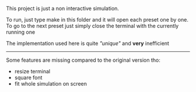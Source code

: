 This project is just a non interactive simulation.

To run, just type make in this folder and it will open each preset one by one. To go to the next preset just simply close the terminal with the currently running one

The implementation used here is quite *"unique"* and **very** inefficient

---

Some features are missing compared to the original version tho:
- resize terminal
- square font 
- fit whole simulation on screen
